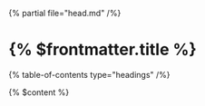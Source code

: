 <html lang="en">

{% partial file="head.md" /%}

<body>

# {% $frontmatter.title %}

{% table-of-contents type="headings" /%}

{% $content %}

</body>

</html>
